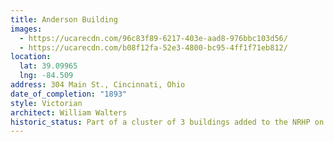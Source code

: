 ```yaml
---
title: Anderson Building
images:
  - https://ucarecdn.com/96c83f89-6217-403e-aad8-976bbc103d56/
  - https://ucarecdn.com/b08f12fa-52e3-4800-bc95-4ff1f71eb812/
location:
  lat: 39.09965
  lng: -84.509
address: 304 Main St., Cincinnati, Ohio
date_of_completion: "1893"
style: Victorian
architect: William Walters
historic_status: Part of a cluster of 3 buildings added to the NRHP on July 15, 1983.
---
```

